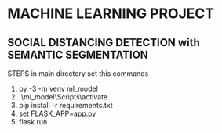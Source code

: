 # MACHINE LEARNING PROJECT
## SOCIAL DISTANCING DETECTION with SEMANTIC SEGMENTATION

STEPS
in main directory set this commands

1. py -3 -m venv ml_model
2. .\ml_model\Scripts\activate 
3. pip install -r requirements.txt
4. set FLASK_APP=app.py
5. flask run